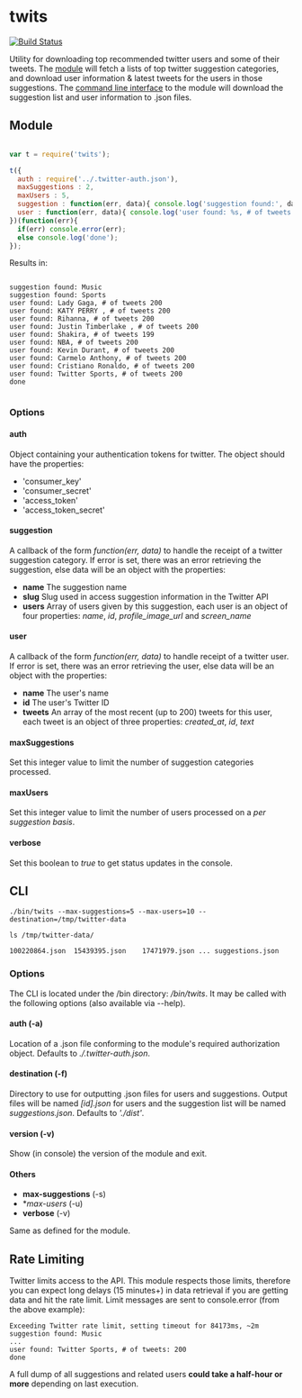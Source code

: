 twits
=====

[![Build Status](https://travis-ci.org/tleen/twits.png?branch=master)](https://travis-ci.org/tleen/twits)

Utility for downloading top recommended twitter users and some of their tweets. The [module](#user-content-module) will fetch a lists of top twitter suggestion categories, and download user information & latest tweets for the users in those suggestions. The [command line interface](#user-content-cli) to the module will download the suggestion list and user information to .json files.

## Module

```javascript

var t = require('twits');

t({
  auth : require('../.twitter-auth.json'),
  maxSuggestions : 2,
  maxUsers : 5,
  suggestion : function(err, data){ console.log('suggestion found:', data.name); },
  user : function(err, data){ console.log('user found: %s, # of tweets', data.name, data.tweets.length); }
})(function(err){
  if(err) console.error(err);
  else console.log('done');
});

```

Results in:

```text

suggestion found: Music
suggestion found: Sports
user found: Lady Gaga, # of tweets 200
user found: KATY PERRY , # of tweets 200
user found: Rihanna, # of tweets 200
user found: Justin Timberlake , # of tweets 200
user found: Shakira, # of tweets 199
user found: NBA, # of tweets 200
user found: Kevin Durant, # of tweets 200
user found: Carmelo Anthony, # of tweets 200
user found: Cristiano Ronaldo, # of tweets 200
user found: Twitter Sports, # of tweets 200
done


```

### Options

#### auth
Object containing your authentication tokens for twitter. The object should have the properties:
* 'consumer_key'
* 'consumer_secret'
* 'access_token'
* 'access_token_secret'


#### suggestion
A callback of the form *function(err, data)* to handle the receipt of a twitter suggestion category. If error is set, there was an error retrieving the suggestion, else data will be an object with the properties:

* **name** The suggestion name
* **slug** Slug used in access suggestion information in the Twitter API
* **users** Array of users given by this suggestion, each user is an object of four properties: *name*, *id*, *profile_image_url* and *screen_name*

#### user

A callback of the form *function(err, data)* to handle receipt of a twitter user. If error is set, there was an error retrieving the user, else data will be an object with the properties:

* **name** The user's name
* **id** The user's Twitter ID
* **tweets** An array of the most recent (up to 200) tweets for this user, each tweet is an object of three properties: *created_at*, *id*, *text*

#### maxSuggestions
Set this integer value to limit the number of suggestion categories processed.

#### maxUsers
Set this integer value to limit the number of users processed on a _per suggestion basis_.

#### verbose
Set this boolean to *true* to get status updates in the console.

## CLI

```shell
./bin/twits --max-suggestions=5 --max-users=10 --destination=/tmp/twitter-data

ls /tmp/twitter-data/

100220864.json  15439395.json    17471979.json ... suggestions.json
```

### Options

The CLI is located under the /bin directory: */bin/twits*. It may be called with the following options (also available via --help).

#### auth (-a)
Location of a .json file conforming to the module's required authorization object. Defaults to *./.twitter-auth.json*.

#### destination (-f)
Directory to use for outputting .json files for users and suggestions. Output files will be named *[id].json* for users and the suggestion list will be named *suggestions.json*. Defaults to *'./dist'*.

#### version (-v)
Show (in console) the version of the module and exit.

#### Others
* **max-suggestions** (-s)
* **max-users* (-u)
* **verbose** (-v)

Same as defined for the module.

## Rate Limiting

Twitter limits access to the API. This module respects those limits, therefore you can expect long delays (15 minutes+) in data retrieval if you are getting data and hit the rate limit. Limit messages are sent to console.error (from the above example):

```text
Exceeding Twitter rate limit, setting timeout for 84173ms, ~2m
suggestion found: Music
...
user found: Twitter Sports, # of tweets: 200
done
```

A full dump of all suggestions and related users **could take a half-hour or more** depending on last execution.
